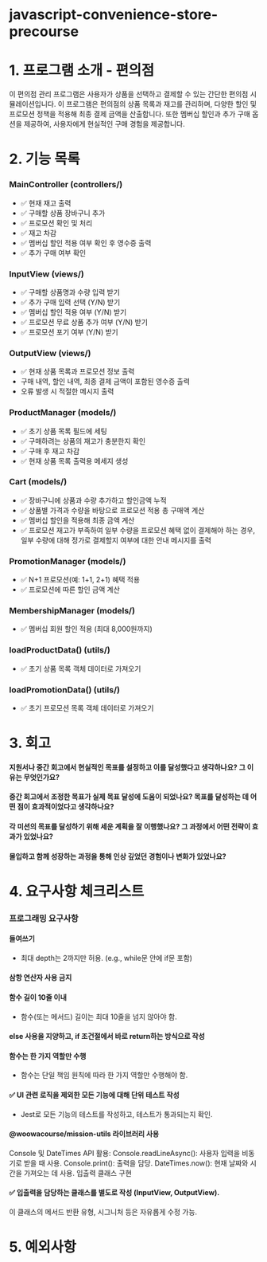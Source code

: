 # javascript-convenience-store-precourse

# 1. 프로그램 소개 - 편의점

이 편의점 관리 프로그램은 사용자가 상품을 선택하고 결제할 수 있는 간단한 편의점 시뮬레이션입니다. 이 프로그램은 편의점의 상품 목록과 재고를 관리하며, 다양한 할인 및 프로모션 정책을 적용해 최종 결제 금액을 산출합니다. 또한 멤버십 할인과 추가 구매 옵션을 제공하여, 사용자에게 현실적인 구매 경험을 제공합니다.

# 2. 기능 목록

### MainController (controllers/)

- ✅ 현재 재고 출력
- ✅ 구매할 상품 장바구니 추가
- ✅ 프로모션 확인 및 처리
- ✅ 재고 차감
- ✅ 멤버십 할인 적용 여부 확인 후 영수증 출력
- ✅ 추가 구매 여부 확인

### InputView (views/)

- ✅ 구매할 상품명과 수량 입력 받기
- ✅ 추가 구매 입력 선택 (Y/N) 받기
- ✅ 멤버십 할인 적용 여부 (Y/N) 받기
- ✅ 프로모션 무료 상품 추가 여부 (Y/N) 받기
- ✅ 프로모션 포기 여부 (Y/N) 받기

### OutputView (views/)

- ✅ 현재 상품 목록과 프로모션 정보 출력
- 구매 내역, 할인 내역, 최종 결제 금액이 포함된 영수증 출력
- 오류 발생 시 적절한 메시지 출력

### ProductManager (models/)

- ✅ 초기 상품 목록 필드에 세팅
- ✅ 구매하려는 상품의 재고가 충분한지 확인
- ✅ 구매 후 재고 차감
- ✅ 현재 상품 목록 출력용 메세지 생성

### Cart (models/)

- ✅ 장바구니에 상품과 수량 추가하고 할인금액 누적
- ✅ 상품별 가격과 수량을 바탕으로 프로모션 적용 총 구매액 계산
- ✅ 멤버십 할인을 적용해 최종 금액 계산
- ✅ 프로모션 재고가 부족하여 일부 수량을 프로모션 혜택 없이 결제해야 하는 경우, 일부 수량에 대해 정가로 결제할지 여부에 대한 안내 메시지를 출력

### PromotionManager (models/)

- ✅ N+1 프로모션(예: 1+1, 2+1) 혜택 적용
- ✅ 프로모션에 따른 할인 금액 계산

### MembershipManager (models/)

- ✅ 멤버십 회원 할인 적용 (최대 8,000원까지)

### loadProductData() (utils/)

- ✅ 초기 상품 목록 객체 데이터로 가져오기

### loadPromotionData() (utils/)

- ✅ 초기 프로모션 목록 객체 데이터로 가져오기

# 3. 회고

#### 지원서나 중간 회고에서 현실적인 목표를 설정하고 이를 달성했다고 생각하나요? 그 이유는 무엇인가요?

#### 중간 회고에서 조정한 목표가 실제 목표 달성에 도움이 되었나요? 목표를 달성하는 데 어떤 점이 효과적이었다고 생각하나요?

#### 각 미션의 목표를 달성하기 위해 세운 계획을 잘 이행했나요? 그 과정에서 어떤 전략이 효과가 있었나요?

#### 몰입하고 함께 성장하는 과정을 통해 인상 깊었던 경험이나 변화가 있었나요?

# 4. 요구사항 체크리스트

### 프로그래밍 요구사항

#### 들여쓰기

- 최대 depth는 2까지만 허용. (e.g., while문 안에 if문 포함)

#### 삼항 연산자 사용 금지

#### 함수 길이 10줄 이내

- 함수(또는 메서드) 길이는 최대 10줄을 넘지 않아야 함.

#### else 사용을 지양하고, if 조건절에서 바로 return하는 방식으로 작성

#### 함수는 한 가지 역할만 수행

- 함수는 단일 책임 원칙에 따라 한 가지 역할만 수행해야 함.

#### ✅ UI 관련 로직을 제외한 모든 기능에 대해 단위 테스트 작성

- Jest로 모든 기능의 테스트를 작성하고, 테스트가 통과되는지 확인.

#### @woowacourse/mission-utils 라이브러리 사용

Console 및 DateTimes API 활용:
Console.readLineAsync(): 사용자 입력을 비동기로 받을 때 사용.
Console.print(): 출력을 담당.
DateTimes.now(): 현재 날짜와 시간을 가져오는 데 사용.
입출력 클래스 구현

#### ✅ 입출력을 담당하는 클래스를 별도로 작성 (InputView, OutputView).

이 클래스의 메서드 반환 유형, 시그니처 등은 자유롭게 수정 가능.

# 5. 예외사항
